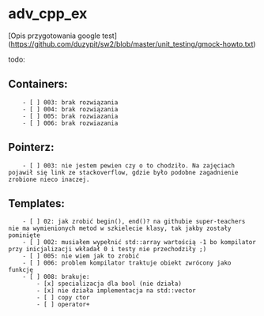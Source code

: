 # adv_cpp_ex

[Opis przygotowania google test] (https://github.com/duzypit/sw2/blob/master/unit_testing/gmock-howto.txt)

todo:

## Containers:
        - [ ] 003: brak rozwiązania
        - [ ] 004: brak rozwiązania
        - [ ] 005: brak rozwiazania
        - [ ] 006: brak rozwiazania

## Pointerz:
        - [ ] 003: nie jestem pewien czy o to chodziło. Na zajęciach pojawił się link ze stackoverflow, gdzie było podobne zagadnienie zrobione nieco inaczej.

## Templates:
        - [ ] 02: jak zrobić begin(), end()? na githubie super-teachers nie ma wymienionych metod w szkielecie klasy, tak jakby zostały pominięte
        - [ ] 002: musiałem wypełnić std::array wartością -1 bo kompilator przy inicjalizacji wkładał 0 i testy nie przechodziły ;)
        - [ ] 005: nie wiem jak to zrobić
        - [ ] 006: problem kompilator traktuje obiekt zwrócony jako funkcję
        - [ ] 008: brakuje:
            - [x] specializacja dla bool (nie działa)
            - [x] nie działa implementacja na std::vector
            - [ ] copy ctor
            - [ ] operator+


